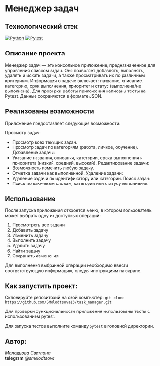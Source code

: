 # Менеджер задач

## Технологический стек
[![Python](https://img.shields.io/badge/-Python-464646?style=flat&logo=Python&logoColor=56C0C0&color=008080)](https://www.python.org/)
[![Pytest](https://img.shields.io/badge/-Pytest-464646?style=flat&logo=Pytest&logoColor=56C0C0&color=008080)](https://docs.pytest.org/en/stable/)

## Описание проекта

Менеджер задач — это консольное приложение, предназначенное для управления списком задач. Оно позволяет добавлять, выполнять, удалять и искать задачи, а также просматривать их по различным критериям. Информация о задаче включает: название, описание, категорию, срок выполнения, приоритет и статус (выполнена/не выполнена).
Для проверки работы приложения написаны тесты на Pytest.
Данные сохраняются в формате JSON.

## Реализованы возможности
Приложение предоставляет следующие возможности:

Просмотр задач:
- Просмотр всех текущих задач.
- Просмотр задач по категориям (работа, личное, обучение).
Добавление задачи:
- Указание названия, описания, категории, срока выполнения и приоритета (низкий, средний, высокий).
Редактирование задачи:
- Возможность изменить любую задачу.
- Отметка задачи как выполненной.
Удаление задачи:
- Удаление задачи по идентификатору или категории.
Поиск задач:
- Поиск по ключевым словам, категории или статусу выполнения.

## Использование

После запуска приложения откроется меню, в котором пользователь может выбрать одну из доступных операций:

1. Просмотреть все задачи
2. Добавить задачу
3. Изменить задачу
4. Выполнить задачу
5. Удалить задачу
6. Найти задачу
7. Сохранить изменения

Для выполнения выбранной операции необходимо ввести соответствующую информацию, следуя инструкциям на экране.

## Как запустить проект:

Склонируйте репозиторий на свой компьютер: `git clone https://github.com/SMolodtsova13/task_manager.git`

<!-- Для запуска приложения выполните команду `python main.py` в директории `program`, где находится файл `main.py`. -->

Для проверки функциональности приложения использованы тесты с использованием pytest. 

Для запуска тестов выполните команду `pytest` в головной директории.

## Автор:  
_Молодцова Светлана_  
**telegram** _@smolodtsova_